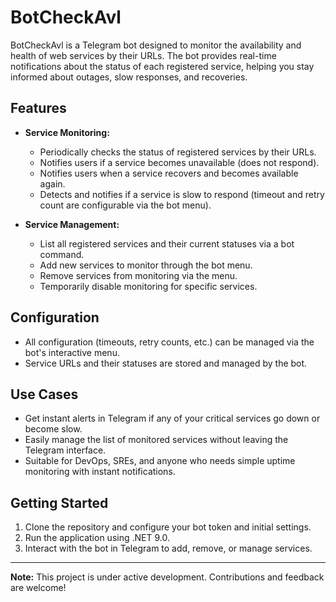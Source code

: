 # BotCheckAvl

BotCheckAvl is a Telegram bot designed to monitor the availability and health of web services by their URLs. The bot provides real-time notifications about the status of each registered service, helping you stay informed about outages, slow responses, and recoveries.

## Features

- **Service Monitoring:**
  - Periodically checks the status of registered services by their URLs.
  - Notifies users if a service becomes unavailable (does not respond).
  - Notifies users when a service recovers and becomes available again.
  - Detects and notifies if a service is slow to respond (timeout and retry count are configurable via the bot menu).

- **Service Management:**
  - List all registered services and their current statuses via a bot command.
  - Add new services to monitor through the bot menu.
  - Remove services from monitoring via the menu.
  - Temporarily disable monitoring for specific services.

## Configuration

- All configuration (timeouts, retry counts, etc.) can be managed via the bot's interactive menu.
- Service URLs and their statuses are stored and managed by the bot.

## Use Cases

- Get instant alerts in Telegram if any of your critical services go down or become slow.
- Easily manage the list of monitored services without leaving the Telegram interface.
- Suitable for DevOps, SREs, and anyone who needs simple uptime monitoring with instant notifications.

## Getting Started

1. Clone the repository and configure your bot token and initial settings.
2. Run the application using .NET 9.0.
3. Interact with the bot in Telegram to add, remove, or manage services.

---

**Note:** This project is under active development. Contributions and feedback are welcome! 